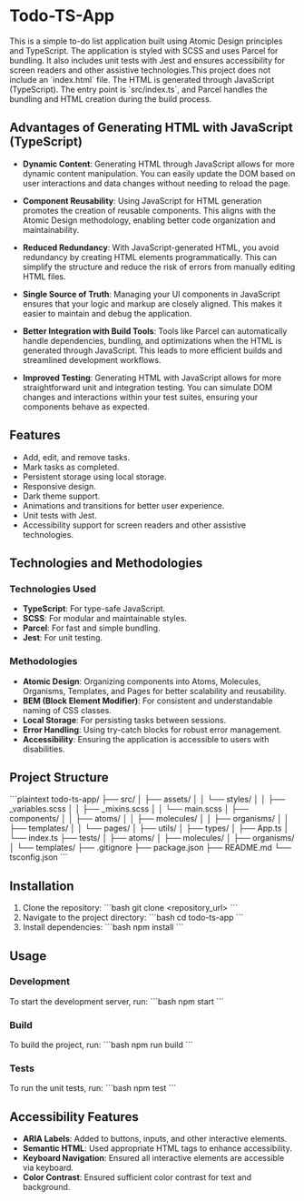 
# Todo-TS-App

This is a simple to-do list application built using Atomic Design principles and TypeScript. The application is styled with SCSS and uses Parcel for bundling. It also includes unit tests with Jest and ensures accessibility for screen readers and other assistive technologies.This project does not include an \`index.html\` file. The HTML is generated through JavaScript (TypeScript). The entry point is \`src/index.ts\`, and Parcel handles the bundling and HTML creation during the build process.

## Advantages of Generating HTML with JavaScript (TypeScript)

- **Dynamic Content**: Generating HTML through JavaScript allows for more dynamic content manipulation. You can easily update the DOM based on user interactions and data changes without needing to reload the page.
  
- **Component Reusability**: Using JavaScript for HTML generation promotes the creation of reusable components. This aligns with the Atomic Design methodology, enabling better code organization and maintainability.
  
- **Reduced Redundancy**: With JavaScript-generated HTML, you avoid redundancy by creating HTML elements programmatically. This can simplify the structure and reduce the risk of errors from manually editing HTML files.
  
- **Single Source of Truth**: Managing your UI components in JavaScript ensures that your logic and markup are closely aligned. This makes it easier to maintain and debug the application.
  
- **Better Integration with Build Tools**: Tools like Parcel can automatically handle dependencies, bundling, and optimizations when the HTML is generated through JavaScript. This leads to more efficient builds and streamlined development workflows.
  
- **Improved Testing**: Generating HTML with JavaScript allows for more straightforward unit and integration testing. You can simulate DOM changes and interactions within your test suites, ensuring your components behave as expected.

## Features

- Add, edit, and remove tasks.
- Mark tasks as completed.
- Persistent storage using local storage.
- Responsive design.
- Dark theme support.
- Animations and transitions for better user experience.
- Unit tests with Jest.
- Accessibility support for screen readers and other assistive technologies.

## Technologies and Methodologies

### Technologies Used

- **TypeScript**: For type-safe JavaScript.
- **SCSS**: For modular and maintainable styles.
- **Parcel**: For fast and simple bundling.
- **Jest**: For unit testing.

### Methodologies

- **Atomic Design**: Organizing components into Atoms, Molecules, Organisms, Templates, and Pages for better scalability and reusability.
- **BEM (Block Element Modifier)**: For consistent and understandable naming of CSS classes.
- **Local Storage**: For persisting tasks between sessions.
- **Error Handling**: Using try-catch blocks for robust error management.
- **Accessibility**: Ensuring the application is accessible to users with disabilities.

## Project Structure

\`\`\`plaintext
todo-ts-app/
├── src/
│   ├── assets/
│   │   └── styles/
│   │       ├── _variables.scss
│   │       ├── _mixins.scss
│   │       └── main.scss
│   ├── components/
│   │   ├── atoms/
│   │   ├── molecules/
│   │   ├── organisms/
│   │   ├── templates/
│   │   └── pages/
│   ├── utils/
│   ├── types/
│   ├── App.ts
│   └── index.ts
├── tests/
│   ├── atoms/
│   ├── molecules/
│   ├── organisms/
│   └── templates/
├── .gitignore
├── package.json
├── README.md
└── tsconfig.json
\`\`\`

## Installation

1. Clone the repository:
   \`\`\`bash
   git clone <repository_url>
   \`\`\`
2. Navigate to the project directory:
   \`\`\`bash
   cd todo-ts-app
   \`\`\`
3. Install dependencies:
   \`\`\`bash
   npm install
   \`\`\`

## Usage

### Development

To start the development server, run:
\`\`\`bash
npm start
\`\`\`

### Build

To build the project, run:
\`\`\`bash
npm run build
\`\`\`

### Tests

To run the unit tests, run:
\`\`\`bash
npm test
\`\`\`

## Accessibility Features

- **ARIA Labels**: Added to buttons, inputs, and other interactive elements.
- **Semantic HTML**: Used appropriate HTML tags to enhance accessibility.
- **Keyboard Navigation**: Ensured all interactive elements are accessible via keyboard.
- **Color Contrast**: Ensured sufficient color contrast for text and background.
